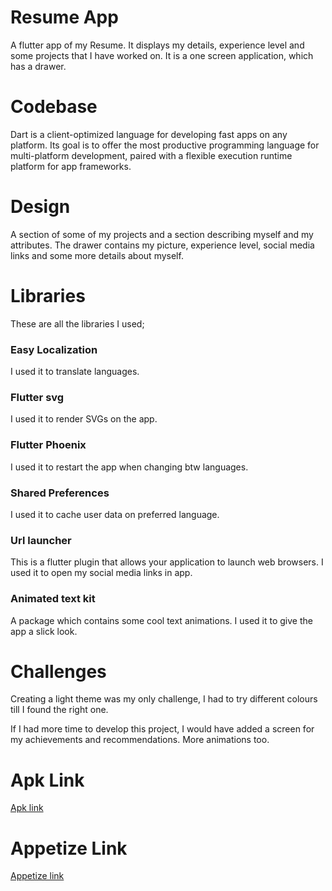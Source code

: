 <h1 align="left">Resume App</h1>
<p>A flutter app of my Resume. It displays my details, experience level and some projects that I have worked on. It is a one screen application, which has a drawer.</p>

 <h1 align="left">Codebase</h1>
<p>Dart is a client-optimized language for developing fast apps on any platform. Its goal is to offer the most productive programming language for multi-platform development, paired with a flexible execution runtime platform for app frameworks.</p>

 <h1 align="left">Design</h1>
<p>A section of some of my projects and a section describing myself and my attributes. The drawer contains my picture, experience level, social media links and some more details about myself.</p>

<h1 align="left">Libraries</h1>
<p>These are all the libraries I used;</p>

<h3 align="left">Easy Localization</h3>
<p>I used it to translate languages.</p>
<h3 align="left">Flutter svg</h3>
<p>I used it to render SVGs on the app.</p>
<h3 align="left">Flutter Phoenix</h3>
<p>I used it to restart the app when changing btw languages.</p>
<h3 align="left">Shared Preferences</h3>
<p>I used it to cache user data on preferred language.</p>
<h3 align="left">Url launcher</h3>
<p>This is a flutter plugin that allows your application to launch web browsers. I used it to open my social media links in app.</p>
<h3 align="left">Animated text kit</h3>
<p>A package which contains some cool text animations. I used it to give the app a slick look.</p>
<h1 align="left">Challenges</h1>
<p>Creating a light theme was my only challenge, I had to try different colours till I found the right one.</p>
<p>If I had more time to develop this project, I would have added a screen for my achievements and recommendations. More animations too.</p>
<h1 align="left">Apk Link</h1>
<a href="https://drive.google.com/file/d/1LNe4zpHrqc-S1grYoOwcjkBsmvR-3Sea/view?usp=sharing">Apk link</a>
<h1 align="left">Appetize Link</h1>
<a href="https://appetize.io/app/v2edxblm2vrlinw54pxvbb3vtu">Appetize link</a>
